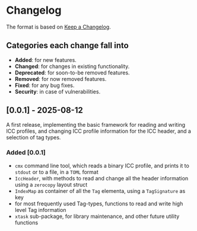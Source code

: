 # Changelog

The format is based on [Keep a Changelog](http://keepachangelog.com/en/1.0.0/).

## Categories each change fall into

* **Added**: for new features.
* **Changed**: for changes in existing functionality.
* **Deprecated**: for soon-to-be removed features.
* **Removed**: for now removed features.
* **Fixed**: for any bug fixes.
* **Security**: in case of vulnerabilities.

## [0.0.1] - 2025-08-12

A first release, implementing the basic framework for reading and writing ICC profiles, and changing ICC profile information for the ICC header, and a selection of tag types.

### Added [0.0.1]

* `cmx` command line tool, which reads a binary ICC profile, and prints it to `stdout` or to a file, in a `TOML` format
* `IccHeader`, with methods to read and change all the header information using a `zerocopy` layout struct
* `IndexMap` as container of all the `Tag` elementa, using a `TagSignature` as key
* for most frequently used Tag-types, functions to read and write high level Tag information
* `xtask` sub-package, for library maintenance, and other future utility functions
